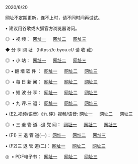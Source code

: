 <p>2020/6/20
<p>网址不定期更新，连不上时，请不同时间再试试。
<p>• 建议用谷歌或火狐官方浏览器访问。
<p>◎  • 视 频： 
<a href="http://mda.proyectolanuevatierra.com/" target="_blank">网址一</a> 　 
<a href="http://mba.proyectolanuevatierra.com/" target="_blank">网址二</a> 　 
<a href="http://maa.proyectolanuevatierra.com/b.html" target="_blank">网址三</a>  

<p> ◆ 分 享 网 址 （https://c.byou.cf/ 请 收 藏） </p>
<p>◎ </span>  •  小 站：  
<a href="http://mda.proyectolanuevatierra.com/f.html" target="_blank">网址一</a> 　 
<a href="http://mba.proyectolanuevatierra.com/h.html" target="_blank">网址二</a> 　 
<a href="http://maa.proyectolanuevatierra.com/k/" target="_blank">网址三</a></p>
<p>◎  • 翻 墙 软 件 ：  
<a href="http://mda.proyectolanuevatierra.com/ff/" target="_blank">网址一</a> 　 
<a href="http://mba.proyectolanuevatierra.com/s/read/a1_nd.html" target="_blank">网址二</a> 　 
<a href="http://maa.proyectolanuevatierra.com/ff/index.html" target="_blank">网址三</a></p>
<p>◎ </span>  • 每 日 新 闻：  
<a href="http://mda.proyectolanuevatierra.com/day/" target="_blank">网址一</a> 　 
<a href="http://mba.proyectolanuevatierra.com/day/" target="_blank">网址二</a> 　 
<a href="http://mba.proyectolanuevatierra.com/day/index.html" target="_blank">网址三</a></p>
<p>◎ </span>  • 短 波 分 享：  
<a href="http://mda.proyectolanuevatierra.com/h/" target="_blank">网址一</a> 　 
<a href="http://mba.proyectolanuevatierra.com/h/" target="_blank">网址二</a> 　 
<a href="http://maa.proyectolanuevatierra.com/h/index.html" target="_blank">网址三</a></p>
<p>◎   • 九 评.三 退：  
<a href="http://mda.proyectolanuevatierra.com/t/" target="_blank">网址一</a> 　 
<a href="http://mba.proyectolanuevatierra.com/v2/index.html" target="_blank">网址二</a> 　 
<a href="http://maa.proyectolanuevatierra.com/tt/index.html" target="_blank">网址三</a> 　</p>
<p>  • (E2_视频/语音)《九 评》视频/语音: 
<a href="http://mba.proyectolanuevatierra.com/7738.html" target="_blank">网址一</a> 　 
<a href="http://mda.proyectolanuevatierra.com/7614.html" target="_blank">网址二</a> 　 
<a href="http://maa.proyectolanuevatierra.com/7633.html" target="_blank">网址三</a></p>
<p>◎   • 三 退 管 道...退 党 网：  
<a href="http://mda.proyectolanuevatierra.com/go/td1.html" target="_blank">网址一</a> 　 
<a href="http://mba.proyectolanuevatierra.com/go/td2.html" target="_blank">网址二</a> 　 
<a href="http://maa.proyectolanuevatierra.com/go/td3.html" target="_blank">网址三</a></p>
<p>  • (F1) 三 退 管 道(一)： 
<a href="http://mda.proyectolanuevatierra.com/dd/" target="_blank">网址一</a> 　 
<a href="http://mba.proyectolanuevatierra.com/s/read/a1_tdx.html" target="_blank">网址二</a> 　 
<a href="http://maa.proyectolanuevatierra.com/dd/" target="_blank">网址三</a></p>
<p>  • (F2)三 退 管 道(二)： 
<a href="http://mba.proyectolanuevatierra.com/d/" target="_blank">网址一</a> 　 
<a href="http://mda.proyectolanuevatierra.com/d/index.html" target="_blank">网址二</a> 　 
<a href="http://maa.proyectolanuevatierra.com/d/" target="_blank">网址三</a></p>
<p>◎   • PDF电子书：  
<a href="http://mda.proyectolanuevatierra.com/p/" target="_blank">网址一</a> 　 
<a href="http://mba.proyectolanuevatierra.com/p/index.html" target="_blank">网址二</a> 　 
<a href="http://maa.proyectolanuevatierra.com/p/" target="_blank">网址三</a></p>
